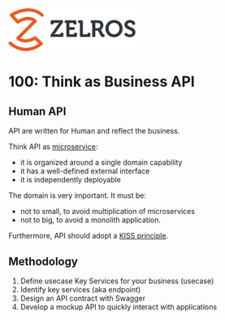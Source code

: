 <img src="./imgs/zelros.svg" width="250">


# 100: Think as Business API

## Human API

API are written for Human and reflect the business.

Think API as [microservice](https://en.wikipedia.org/wiki/Microservices):
- it is organized around a single domain capability
- it has a well-defined external interface
- it is independently deployable

The domain is very important. It must be:
- not to small, to avoid multiplication of microservices
- not to big, to avoid a monolith application.

Furthermore, API should adopt a [KISS principle](https://en.wikipedia.org/wiki/KISS_principle).


## Methodology

1. Define usecase Key Services for your business (usecase)
2. Identify key services (aka endpoint)
3. Design an API contract with Swagger
4. Develop a mockup API to quickly interact with applications
